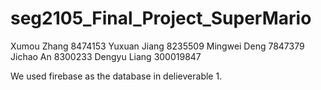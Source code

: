 # seg2105_Final_Project_SuperMario

Xumou Zhang 8474153
Yuxuan Jiang 8235509
Mingwei Deng 7847379
Jichao An 8300233
Dengyu Liang 300019847

We used firebase as the database in delieverable 1.
